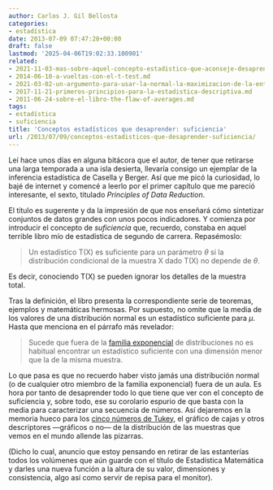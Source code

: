 ```yaml
---
author: Carlos J. Gil Bellosta
categories:
- estadística
date: 2013-07-09 07:47:28+00:00
draft: false
lastmod: '2025-04-06T19:02:33.100901'
related:
- 2021-11-03-mas-sobre-aquel-concepto-estadistico-que-aconseje-desaprender-la-suficiencia.md
- 2014-06-10-a-vueltas-con-el-t-test.md
- 2021-03-02-un-argumento-para-usar-la-normal-la-maximizacion-de-la-entropia.md
- 2017-11-21-primeros-principios-para-la-estadistica-descriptiva.md
- 2011-06-24-sobre-el-libro-the-flaw-of-averages.md
tags:
- estadística
- suficiencia
title: 'Conceptos estadísticos que desaprender: suficiencia'
url: /2013/07/09/conceptos-estadisticos-que-desaprender-suficiencia/
---
```


Leí hace unos días en alguna bitácora que el autor, de tener que retirarse una larga temporada a una isla desierta, llevaría consigo un ejemplar de la inferencia estadística de Casella y Berger. Así que me picó la curiosidad, lo bajé de internet y comencé a leerlo por el primer capítulo que me pareció interesante, el sexto, titulado _Principles of Data Reduction_.

El título es sugerente y da la impresión de que nos enseñará cómo sintetizar conjuntos de datos grandes con unos pocos indicadores. Y comienza por introducir el concepto de _suficiencia_ que, recuerdo, constaba en aquel terrible libro mío de estadística de segundo de carrera. Repasémoslo:

 >Un estadístico T(X) es suficiente para un parámetro $\theta$ si la distribución condicional de la muestra X dado T(X) no depende de $\theta$.

Es decir, conociendo T(X) se pueden ignorar los detalles de la muestra total.

Tras la definición, el libro presenta la correspondiente serie de teoremas, ejemplos y matemáticas hermosas. Por supuesto, no omite que la media de los valores de una distribución normal es un estadístico suficiente para $\mu$. Hasta que menciona en el párrafo más revelador:

>Sucede que fuera de la [familia exponencial](http://es.wikipedia.org/wiki/Familia_exponencial) de distribuciones no es habitual encontrar un estadístico suficiente con una dimensión menor que la de la misma muestra.

Lo que pasa es que no recuerdo haber visto jamás una distribución normal (o de cualquier otro miembro de la familia exponencial) fuera de un aula. Es hora por tanto de desaprender todo lo que tiene que ver con el concepto de suficiencia y, sobre todo, ese su corolario espurio de que basta con la media para caracterizar una secuencia de números. Así dejaremos en la memoria hueco para los [cinco números de Tukey](http://en.wikipedia.org/wiki/Five-number_summary), el gráfico de cajas y otros descriptores —gráficos o no— de la distribución de las muestras que vemos en el mundo allende las pizarras.

(Dicho lo cual, anuncio que estoy pensando en retirar de las estanterías todos los volúmenes que aún guarde con el título de Estadística Matemática y darles una nueva función a la altura de su valor, dimensiones y consistencia, algo así como servir de repisa para el monitor).